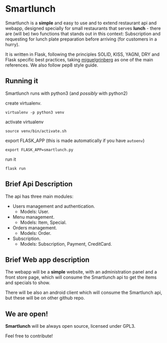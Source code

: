 Smartlunch
========

Smartlunch is a **simple** and easy to use and to extend restaurant api and webapp, designed specially for small restaurants that serves **lunch** - there are (will be) two functions that stands out in this context: Subscription and requesting for lunch plate preparation before arriving (for customers in a hurry).

It is written in Flask, following the principles SOLID, KISS, YAGNI, DRY and Flask specific best practices, taking [miguelgrinberg](https://github.com/miguelgrinberg) as one of the main references. We also follow pep8 style guide.

Running it
--------

Smartlunch runs with python3 (and *possibly* with python2)

create virtualenv.

`virtualenv -p python3 venv`


activate virtualenv

`source venv/bin/activate.sh`


export FLASK_APP (this is made automatically if you have `autoenv`)

`export FLASK_APP=smartlunch.py`


run it

`flask run`

Brief Api Description
----

The api has three main modules:
- Users management and authentication.
    - Models: User.
- Menu management.
    - Models: Item, Special.
- Orders management.
    - Models: Order.
- Subscription.
    - Models: Subscription, Payment, CreditCard.


Brief Web app description
-----
The webapp will be a **simple** website, with an administration panel and a front store page, which will consume the Smartlunch api to get the items and specials to show.

There will be also an android client which will consume the Smartlunch api, but these will be on other github repo.

We are open!
-----
**Smartlunch** will be always open source, licensed under GPL3.

Feel free to contribute!
